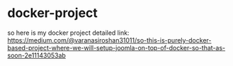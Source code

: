 # docker-project

so here is my docker project detailed link: https://medium.com/@varanasiroshan31011/so-this-is-purely-docker-based-project-where-we-will-setup-joomla-on-top-of-docker-so-that-as-soon-2e11143053ab
